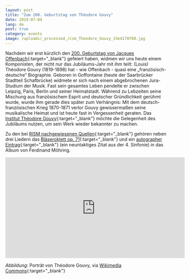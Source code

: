 ```yaml
---
layout: post
title: "Zum 200. Geburtstag von Théodore Gouvy"
date: 2019-07-04
lang: de
post: true
category: events
image: /uploads/_processed_/csm_Theodore_Gouvy_33e4178f00.jpg
---
```



Nachdem wir erst kürzlich den [200. Geburtstag von Jacques Offenbach](http://www.rism.info/de/startseite/newsdetails/article/2/the-jacques-offenbach-year-cliches-and-legends.html){:target="_blank"} gefeiert haben, widmen wir uns heute einem Komponisten, der nicht nur das Jubiläums-Jahr mit ihm teilt:
(Louis) Théodore Gouvy (1819-1898) hat - wie Offenbach - quasi eine „französisch-deutsche“ Biographie. Geboren in Goffontaine (heute der Saarbrücker Stadtteil Schafbrücke) widmete er sich nach einem abgebrochenen Jura-Studium der Musik. Fast sein gesamtes Leben pendelte er zwischen Leipzig, Paris, Berlin und seiner Heimatstadt. Während zu Lebzeiten seine Mischung aus französischem Esprit und deutscher Gründlichkeit gerühmt wurde, wurde ihm gerade dies später zum Verhängnis: Mit dem deutsch-französischen Krieg 1870-1871 verlor Gouvy gewissermaßen seine musikalische Heimat und ist heute fast in Vergessenheit geraten. Das [Institut Théodore Gouvy](https://www.institut-gouvy.fr/){:target="_blank"} möchte die Gelegenheit des Jubiläums nutzen, um sein Werk wieder bekannter zu machen.

Zu den bei [RISM nachgewiesenen Quellen](https://opac.rism.info/search?View=rism&author=Gouvy){:target="_blank"} gehören neben drei Liedern das [Bläseroktett op. 71](https://opac.rism.info/search?id=550281549&View=rism){:target="_blank"} und ein [autographer Eintrag](https://opac.rism.info/search?id=464001040&View=rism){:target="_blank"} (ein neuntaktiges Zitat aus der 4. Sinfonie) in das Album von Ferdinand Möhring.

<iframe width="560" height="315" src="https://www.youtube.com/embed/Gr8ytXurSkw" frameborder="0" allow="accelerometer; autoplay; encrypted-media; gyroscope; picture-in-picture" allowfullscreen></iframe>

_Abbildung_: Porträt von Théodore Gouvy, via [Wikimedia Commons](https://commons.wikimedia.org/wiki/File:Theodore_Gouvy.JPG){:target="_blank"}



<script type="text/javascript">var switchTo5x=true;</script><script type="text/javascript" src="http://w.sharethis.com/button/buttons.js"></script><script type="text/javascript">stLight.options({publisher: "9b601438-1ce1-49d8-bfd7-9cff5df54c17", doNotHash: false, doNotCopy: false, hashAddressBar: false});</script>